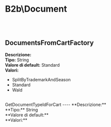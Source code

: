 # B2b\Document

<br><br> 

DocumentsFromCartFactory 
----
**Descrizione:** <br>
**Tipo:** String<br>
**Valore di default:** Standard<br>
**Valori:**
<ul> 
<li>SplitByTrademarkAndSeason</li>
<li>Standard</li>
<li>Wald</li>
</ul><br>
GetDocumentTypeIdForCart 
----
**Descrizione:** <br>
**Tipo:** String<br>
**Valore di default:** <br>
**Valori:**
<ul> 
</ul><br>

